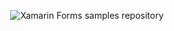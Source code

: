<p align="center">
<img src="https://s13.postimg.org/6vd22fkjr/Mobile_Programmer_Xamarin_Forms_Repo.png" alt="Xamarin Forms samples repository"/>
</p>
